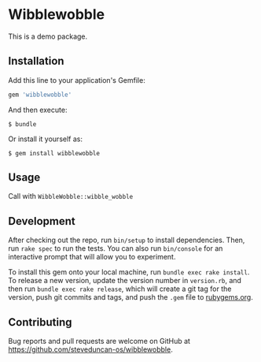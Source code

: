 # Wibblewobble

This is a demo package.

## Installation

Add this line to your application's Gemfile:

```ruby
gem 'wibblewobble'
```

And then execute:

    $ bundle

Or install it yourself as:

    $ gem install wibblewobble

## Usage

Call with `WibbleWobble::wibble_wobble`

## Development

After checking out the repo, run `bin/setup` to install dependencies. Then, run `rake spec` to run the tests. You can also run `bin/console` for an interactive prompt that will allow you to experiment.

To install this gem onto your local machine, run `bundle exec rake install`. To release a new version, update the version number in `version.rb`, and then run `bundle exec rake release`, which will create a git tag for the version, push git commits and tags, and push the `.gem` file to [rubygems.org](https://rubygems.org).

## Contributing

Bug reports and pull requests are welcome on GitHub at https://github.com/steveduncan-os/wibblewobble.

